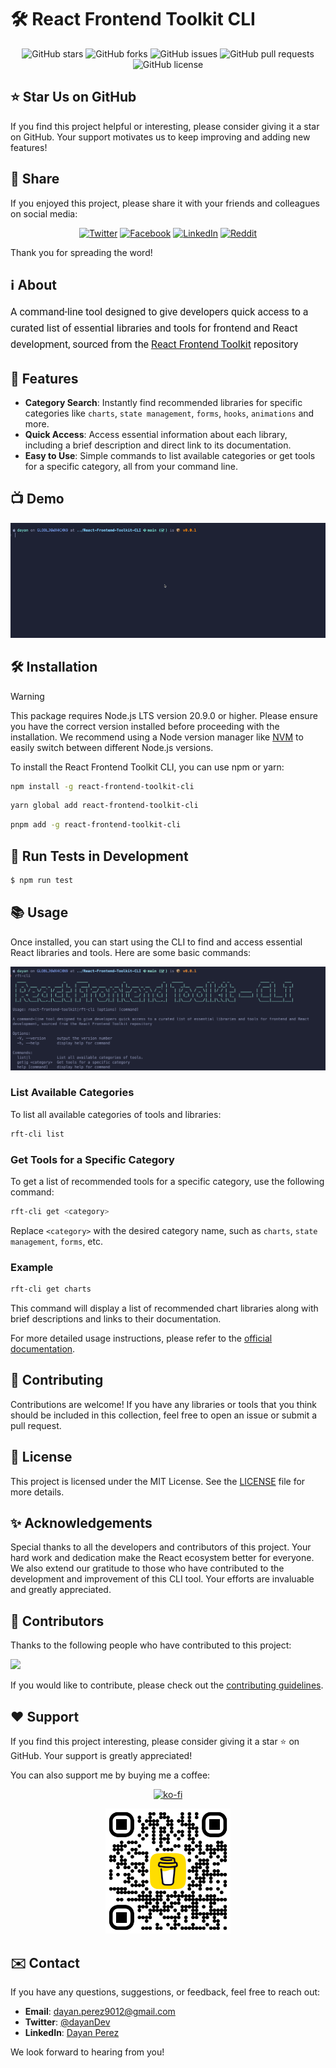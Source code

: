 # 🛠️ React Frontend Toolkit CLI

<div align="center">
  
![GitHub stars](https://img.shields.io/github/stars/drbarzaga/React-Frontend-Toolkit-CLI?style=social)
![GitHub forks](https://img.shields.io/github/forks/drbarzaga/React-Frontend-Toolkit-CLI?style=social)
![GitHub issues](https://img.shields.io/github/issues/drbarzaga/React-Frontend-Toolkit-CLI)
![GitHub pull requests](https://img.shields.io/github/issues-pr/drbarzaga/React-Frontend-Toolkit-CLI)
![GitHub license](https://img.shields.io/github/license/drbarzaga/React-Frontend-Toolkit-CLI)

</div>

## ⭐ Star Us on GitHub

If you find this project helpful or interesting, please consider giving it a star on GitHub. Your support motivates us to keep improving and adding new features!

## 📢 Share

If you enjoyed this project, please share it with your friends and colleagues on social media:

<div align="center">

[![Twitter](https://img.shields.io/badge/Twitter-Share-blue?logo=twitter)](https://twitter.com/intent/tweet?text=Check%20out%20this%20awesome%20React%20Frontend%20Toolkit%20CLI!%20https%3A%2F%2Fgithub.com%2Fdrbarzaga%2FReact-Frontend-Toolkit-CLI)
[![Facebook](https://img.shields.io/badge/Facebook-Share-blue?logo=facebook)](https://www.facebook.com/sharer/sharer.php?u=https%3A%2F%2Fgithub.com%2Fdrbarzaga%2FReact-Frontend-Toolkit-CLI)
[![LinkedIn](https://img.shields.io/badge/LinkedIn-Share-blue?logo=linkedin)](https://www.linkedin.com/shareArticle?mini=true&url=https%3A%2F%2Fgithub.com%2Fdrbarzaga%2FReact-Frontend-Toolkit-CLI&title=React%20Frontend%20Toolkit%20CLI&summary=Check%20out%20this%20awesome%20React%20Frontend%20Toolkit%20CLI!&source=LinkedIn)
[![Reddit](https://img.shields.io/badge/Reddit-Share-orange?logo=reddit)](https://www.reddit.com/submit?url=https%3A%2F%2Fgithub.com%2Fdrbarzaga%2FReact-Frontend-Toolkit-CLI&title=React%20Frontend%20Toolkit%20CLI)

</div>

Thank you for spreading the word!

## ℹ️ About

<div align="left" style="font-family: Roboto, sans-serif; font-size: 16px; line-height: 1.6;">

A command-line tool designed to give developers quick access to a curated list of essential libraries and tools for frontend and React development, sourced from the [React Frontend Toolkit](https://github.com/drbarzaga/React-Frontend-Toolkit) repository

</div>

## 🚀 Features

- **Category Search**: Instantly find recommended libraries for specific categories like `charts`, `state management`, `forms`, `hooks`, `animations` and more.
- **Quick Access**: Access essential information about each library, including a brief description and direct link to its documentation.
- **Easy to Use**: Simple commands to list available categories or get tools for a specific category, all from your command line.

## 📺 Demo

<div align="center">
  <img src="../assets/demo.gif" alt="Demo GIF" />
</div>

## 🛠️ Installation

> [!WARNING]
> This package requires Node.js LTS version 20.9.0 or higher. Please ensure you have the correct version installed before proceeding with the installation. We recommend using a Node version manager like [NVM](https://github.com/nvm-sh/nvm) to easily switch between different Node.js versions.

To install the React Frontend Toolkit CLI, you can use npm or yarn:

```bash
npm install -g react-frontend-toolkit-cli
```

```bash
yarn global add react-frontend-toolkit-cli
```

```bash
pnpm add -g react-frontend-toolkit-cli
```

## 🧪 Run Tests in Development

```bash
$ npm run test
```

## 📚 Usage

Once installed, you can start using the CLI to find and access essential React libraries and tools. Here are some basic commands:

<div align="center">
  <img src="../assets/usage.png" alt="Screen Image" />
</div>

### List Available Categories

To list all available categories of tools and libraries:

```bash
rft-cli list
```

### Get Tools for a Specific Category

To get a list of recommended tools for a specific category, use the following command:

```bash
rft-cli get <category>
```

Replace `<category>` with the desired category name, such as `charts`, `state management`, `forms`, etc.

### Example

```bash
rft-cli get charts
```

This command will display a list of recommended chart libraries along with brief descriptions and links to their documentation.

For more detailed usage instructions, please refer to the [official documentation](https://github.com/drbarzaga/React-Frontend-Toolkit-CLI#readme).

## 🧩 Contributing

Contributions are welcome! If you have any libraries or tools that you think should be included in this collection, feel free to open an issue or submit a pull request.

## 📃 License

This project is licensed under the MIT License. See the [LICENSE](LICENSE) file for more details.

## ✨ Acknowledgements

Special thanks to all the developers and contributors of this project. Your hard work and dedication make the React ecosystem better for everyone. We also extend our gratitude to those who have contributed to the development and improvement of this CLI tool. Your efforts are invaluable and greatly appreciated.

## 🤝 Contributors

Thanks to the following people who have contributed to this project:

<a href="https://github.com/drbarzaga/react-frontend-toolkit/graphs/contributors">
  <img src="https://contrib.rocks/image?repo=drbarzaga/react-frontend-toolkit" />
</a>

If you would like to contribute, please check out the [contributing guidelines](CONTRIBUTING.md).

## ❤️ Support

If you find this project interesting, please consider giving it a star ⭐ on GitHub. Your support is greatly appreciated!

You can also support me by buying me a coffee:

<div align="center">

[![ko-fi](https://ko-fi.com/img/githubbutton_sm.svg)](https://ko-fi.com/dayanperez)

</div>

<div align="center">
  <img src="../assets/bmc_qr.png" alt="Buy Me a Coffee QR Code" width="200" />
</div>

## ✉️ Contact

If you have any questions, suggestions, or feedback, feel free to reach out:

- **Email**: [dayan.perez9012@gmail.com](mailto:dayan.perez9012@gmail.com)
- **Twitter**: [@dayanDev](https://twitter.com/dayanDev)
- **LinkedIn**: [Dayan Perez](https://www.linkedin.com/in/drbarzaga/)

We look forward to hearing from you!

